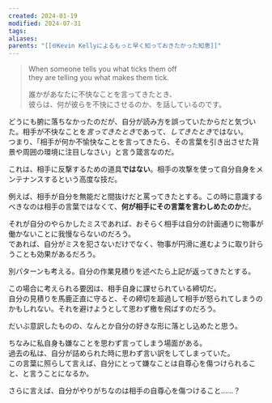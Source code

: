 ```yaml
---
created: 2024-01-19
modified: 2024-07-31
tags: 
aliases: 
parents: "[[🌐Kevin Kellyによるもっと早く知っておきたかった知恵]]"
---
```

> When someone tells you what ticks them off  
> they are telling you what makes them tick.
> 
> 誰かがあなたに不快なことを言ってきたとき、  
> 彼らは、何が彼らを不快にさせるのか、を話しているのです。

どうにも腑に落ちなかったのだが、自分が読み方を誤っていたからだと気づいた。相手が不快なことを*言ってきたとき*であって、*してきたとき*ではない。  
つまり、「相手が何か不愉快なことを言ってきたら、その言葉を引き出させた背景や周囲の環境に注目しなさい」と言う箴言なのだ。

これは、相手に反撃するための道具**ではない**。相手の攻撃を使って自分自身をメンテナンスするという高度な技だ。

例えば、相手が自分を無能だと間抜けだと罵ってきたとする。この時に意識するべきなのは相手の言葉ではなくて、**何が相手にその言葉を言わしめたのか**だ。

それが自分のやらかしたミスであれば、おそらく相手は自分の計画通りに物事が働かないことに我慢ならないのだろう。  
であれば、自分がミスを犯さないだけでなく、物事が円滑に進むように取り計らうことも効果があるだろう。

別パターンも考える。自分の作業見積りを述べたら上記が返ってきたとする。

この場合に考えられる要因は、相手自身に課せられている締切だ。  
自分の見積りを馬鹿正直に守ると、その締切を超過して相手が怒られてしまうのかもしれない。それを避けようとして思わず檄を飛ばすのだろう。

だいぶ意訳したものの、なんとか自分の好きな形に落とし込めたと思う。

ちなみに私自身も嫌なことを思わず言ってしまう場面がある。  
過去の私は、自分が詰められた時に思わず言い訳をしてしまっていた。  
この言葉に照らして言えば、自分にとって嫌なことは自尊心を傷つけられること、と言うことになるか。

さらに言えば、自分がやりがちなのは相手の自尊心を傷つけること……？